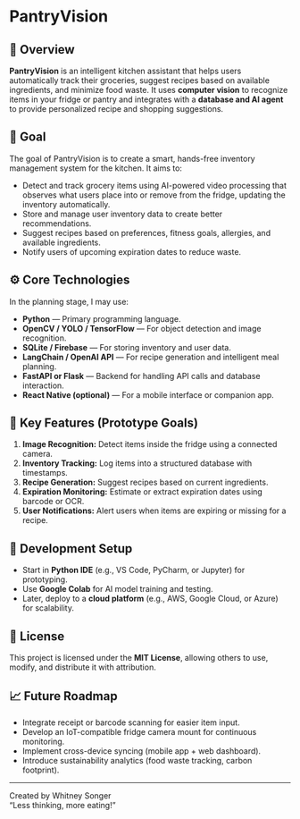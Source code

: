 # PantryVision

## 🧠 Overview
**PantryVision** is an intelligent kitchen assistant that helps users automatically track their groceries, suggest recipes based on available ingredients, and minimize food waste. It uses **computer vision** to recognize items in your fridge or pantry and integrates with a **database and AI agent** to provide personalized recipe and shopping suggestions.

## 🎯 Goal
The goal of PantryVision is to create a smart, hands-free inventory management system for the kitchen. It aims to:
- Detect and track grocery items using AI-powered video processing that observes what users place into or remove from the fridge, updating the inventory automatically.
- Store and manage user inventory data to create better recommendations.
- Suggest recipes based on preferences, fitness goals, allergies, and available ingredients.
- Notify users of upcoming expiration dates to reduce waste.

## ⚙️ Core Technologies
In the planning stage, I may use:
- **Python** — Primary programming language.
- **OpenCV / YOLO / TensorFlow** — For object detection and image recognition.
- **SQLite / Firebase** — For storing inventory and user data.
- **LangChain / OpenAI API** — For recipe generation and intelligent meal planning.
- **FastAPI or Flask** — Backend for handling API calls and database interaction.
- **React Native (optional)** — For a mobile interface or companion app.

## 🧩 Key Features (Prototype Goals)
1. **Image Recognition:** Detect items inside the fridge using a connected camera.
2. **Inventory Tracking:** Log items into a structured database with timestamps.
3. **Recipe Generation:** Suggest recipes based on current ingredients.
4. **Expiration Monitoring:** Estimate or extract expiration dates using barcode or OCR.
5. **User Notifications:** Alert users when items are expiring or missing for a recipe.

## 🧰 Development Setup
- Start in **Python IDE** (e.g., VS Code, PyCharm, or Jupyter) for prototyping.
- Use **Google Colab** for AI model training and testing.
- Later, deploy to a **cloud platform** (e.g., AWS, Google Cloud, or Azure) for scalability.

## 🔐 License
This project is licensed under the **MIT License**, allowing others to use, modify, and distribute it with attribution.

## 📈 Future Roadmap
- Integrate receipt or barcode scanning for easier item input.
- Develop an IoT-compatible fridge camera mount for continuous monitoring.
- Implement cross-device syncing (mobile app + web dashboard).
- Introduce sustainability analytics (food waste tracking, carbon footprint).

---

Created by Whitney Songer<br>
“Less thinking, more eating!”

